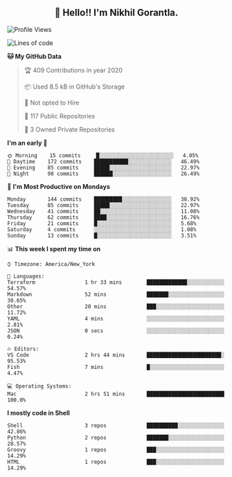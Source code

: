 <h2 align="center">👋 Hello!! I'm Nikhil Gorantla.</h2>

<!--START_SECTION:waka-->
![Profile Views](http://img.shields.io/badge/Profile%20Views-34-blue)

![Lines of code](https://img.shields.io/badge/From%20Hello%20World%20I've%20written-7.6%20million%20Lines%20of%20code-blue)

**🐱 My GitHub Data** 

> 🏆 409 Contributions in year 2020
 > 
> 📦 Used 8.5 kB in GitHub's Storage 
 > 
> 🚫 Not opted to Hire
 > 
> 📜 117 Public Repositories 
 > 
> 🔑 3 Owned Private Repositories 

**I'm an early 🐤** 

```text
🌞 Morning    15 commits     █░░░░░░░░░░░░░░░░░░░░░░░░   4.05% 
🌆 Daytime    172 commits    ███████████░░░░░░░░░░░░░░   46.49% 
🌃 Evening    85 commits     █████░░░░░░░░░░░░░░░░░░░░   22.97% 
🌙 Night      98 commits     ██████░░░░░░░░░░░░░░░░░░░   26.49%

```
📅 **I'm Most Productive on Mondays** 

```text
Monday       144 commits    █████████░░░░░░░░░░░░░░░░   38.92% 
Tuesday      85 commits     █████░░░░░░░░░░░░░░░░░░░░   22.97% 
Wednesday    41 commits     ██░░░░░░░░░░░░░░░░░░░░░░░   11.08% 
Thursday     62 commits     ████░░░░░░░░░░░░░░░░░░░░░   16.76% 
Friday       21 commits     █░░░░░░░░░░░░░░░░░░░░░░░░   5.68% 
Saturday     4 commits      ░░░░░░░░░░░░░░░░░░░░░░░░░   1.08% 
Sunday       13 commits     █░░░░░░░░░░░░░░░░░░░░░░░░   3.51%

```


📊 **This week I spent my time on** 

```text
⌚︎ Timezone: America/New_York

💬 Languages: 
Terraform                1 hr 33 mins        █████████████░░░░░░░░░░░░   54.57% 
Markdown                 52 mins             ███████░░░░░░░░░░░░░░░░░░   30.65% 
Other                    20 mins             ███░░░░░░░░░░░░░░░░░░░░░░   11.72% 
YAML                     4 mins              ░░░░░░░░░░░░░░░░░░░░░░░░░   2.81% 
JSON                     0 secs              ░░░░░░░░░░░░░░░░░░░░░░░░░   0.24%

🔥 Editors: 
VS Code                  2 hrs 44 mins       ████████████████████████░   95.53% 
Fish                     7 mins              █░░░░░░░░░░░░░░░░░░░░░░░░   4.47%

💻 Operating Systems: 
Mac                      2 hrs 51 mins       █████████████████████████   100.0%

```

**I mostly code in Shell** 

```text
Shell                    3 repos             ██████████░░░░░░░░░░░░░░░   42.86% 
Python                   2 repos             ███████░░░░░░░░░░░░░░░░░░   28.57% 
Groovy                   1 repos             ███░░░░░░░░░░░░░░░░░░░░░░   14.29% 
HTML                     1 repos             ███░░░░░░░░░░░░░░░░░░░░░░   14.29%

```



<!--END_SECTION:waka-->
